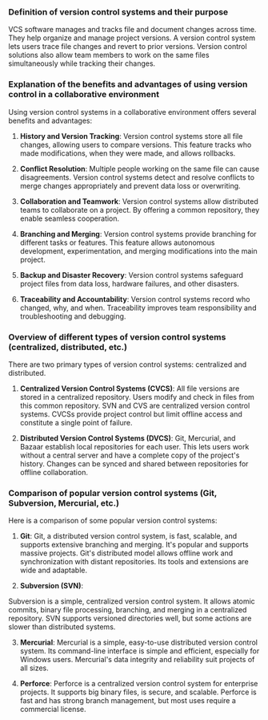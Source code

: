 ### Definition of version control systems and their purpose
VCS software manages and tracks file and document changes across time. They help organize and manage project versions. 
A version control system lets users trace file changes and revert to prior versions. Version control solutions also allow team members to work on the same files simultaneously while tracking their changes.

### Explanation of the benefits and advantages of using version control in a collaborative environment

Using version control systems in a collaborative environment offers several benefits and advantages:

1. **History and Version Tracking**: Version control systems store all file changes, allowing users to compare versions. This feature tracks who made modifications, when they were made, and allows rollbacks.

2. **Conflict Resolution**: Multiple people working on the same file can cause disagreements. Version control systems detect and resolve conflicts to merge changes appropriately and prevent data loss or overwriting.

3. **Collaboration and Teamwork**: Version control systems allow distributed teams to collaborate on a project. By offering a common repository, they enable seamless cooperation.

4. **Branching and Merging**: Version control systems provide branching for different tasks or features. This feature allows autonomous development, experimentation, and merging modifications into the main project.

5. **Backup and Disaster Recovery**: Version control systems safeguard project files from data loss, hardware failures, and other disasters.

6. **Traceability and Accountability**: Version control systems record who changed, why, and when. Traceability improves team responsibility and troubleshooting and debugging.

### Overview of different types of version control systems (centralized, distributed, etc.)

There are two primary types of version control systems: centralized and distributed.

1. **Centralized Version Control Systems (CVCS)**: All file versions are stored in a centralized repository. Users modify and check in files from this common repository. SVN and CVS are centralized version control systems. CVCSs provide project control but limit offline access and constitute a single point of failure.

2. **Distributed Version Control Systems (DVCS)**: Git, Mercurial, and Bazaar establish local repositories for each user. This lets users work without a central server and have a complete copy of the project's history. Changes can be synced and shared between repositories for offline collaboration.

### Comparison of popular version control systems (Git, Subversion, Mercurial, etc.)

Here is a comparison of some popular version control systems:

1. **Git**: Git, a distributed version control system, is fast, scalable, and supports extensive branching and merging. It's popular and supports massive projects. Git's distributed model allows offline work and synchronization with distant repositories. Its tools and extensions are wide and adaptable.

2. **Subversion (SVN)**:

Subversion is a simple, centralized version control system. It allows atomic commits, binary file processing, branching, and merging in a centralized repository. SVN supports versioned directories well, but some actions are slower than distributed systems.

3. **Mercurial**: Mercurial is a simple, easy-to-use distributed version control system. Its command-line interface is simple and efficient, especially for Windows users. Mercurial's data integrity and reliability suit projects of all sizes.

4. **Perforce**: Perforce is a centralized version control system for enterprise projects. It supports big binary files, is secure, and scalable. Perforce is fast and has strong branch management, but most uses require a commercial license.